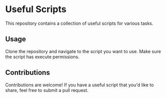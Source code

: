 # Useful Scripts

This repository contains a collection of useful scripts for various tasks.

## Usage

Clone the repository and navigate to the script you want to use. Make sure the script has execute permissions.

## Contributions

Contributions are welcome! If you have a useful script that you'd like to share, feel free to submit a pull request.
